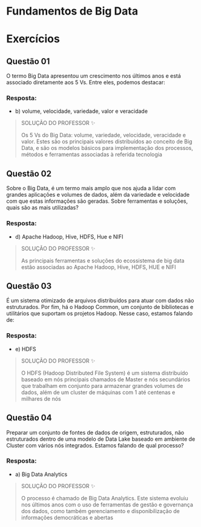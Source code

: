 # Fundamentos de Big Data

# Exercícios


## Questão 01
O termo Big Data apresentou um crescimento nos últimos anos e está associado diretamente aos 5 Vs. Entre eles, podemos destacar:

### Resposta:
- b) volume, velocidade, variedade, valor e veracidade

> SOLUÇÃO DO PROFESSOR ✨
>
> Os 5 Vs do Big Data: volume, variedade, velocidade, veracidade e valor. Estes são os principais valores distribuídos ao conceito de Big Data, e são os modelos básicos para implementação dos processos, métodos e ferramentas associadas à referida tecnologia


## Questão 02
Sobre o Big Data, é um termo mais amplo que nos ajuda a lidar com grandes aplicações e volumes de dados, além da variedade e velocidade com que estas informações são geradas. Sobre ferramentas e soluções, quais são as mais utilizadas?

### Resposta:
- d) Apache Hadoop, Hive, HDFS, Hue e NIFI

> SOLUÇÃO DO PROFESSOR ✨
>
> As principais ferramentas e soluções do ecossistema de big data estão associadas ao Apache Hadoop, Hive, HDFS, HUE e NIFI


## Questão 03
É um sistema otimizado de arquivos distribuídos para atuar com dados não estruturados. Por fim, há o Hadoop Common, um conjunto de bibliotecas e utilitários que suportam os projetos Hadoop. Nesse caso, estamos falando de:

### Resposta:
- e) HDFS

> SOLUÇÃO DO PROFESSOR ✨
>
> O HDFS (Hadoop Distributed File System) é um sistema distribuído baseado em nós principais chamados de Master e nós secundários que trabalham em conjunto para armazenar grandes volumes de dados, além de um cluster de máquinas com 1 até centenas e milhares de nós


## Questão 04
Preparar um conjunto de fontes de dados de origem, estruturados, não estruturados dentro de uma modelo de Data Lake baseado em ambiente de Cluster com vários nós integrados. Estamos falando de qual processo?

### Resposta:
- a) Big Data Analytics

> SOLUÇÃO DO PROFESSOR ✨
>
> O processo é chamado de Big Data Analytics. Este sistema evoluiu nos últimos anos com o uso de ferramentas de gestão e governança dos dados, como também gerenciamento e disponibilização de informações democráticas e abertas

